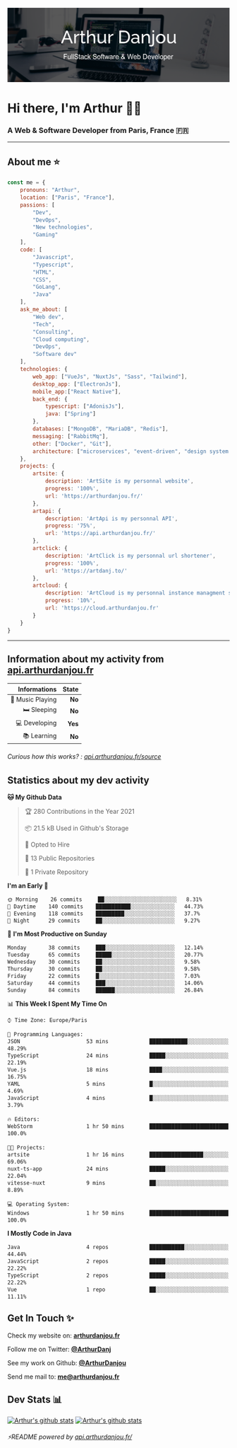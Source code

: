 ![Banner](./assets/Banner.png)

# Hi there, I'm Arthur 🙋‍♂️
### A Web & Software Developer from Paris, France 🇫🇷

---
## About me ⭐

```javascript
const me = {
    pronouns: "Arthur", 
    location: ["Paris", "France"],
    passions: [
        "Dev", 
        "DevOps", 
        "New technologies",
        "Gaming"
    ],
    code: [
        "Javascript", 
        "Typescript", 
        "HTML", 
        "CSS", 
        "GoLang", 
        "Java"
    ],
    ask_me_about: [
        "Web dev", 
        "Tech", 
        "Consulting", 
        "Cloud computing", 
        "DevOps",
        "Software dev"
    ],
    technologies: {
        web_app: ["VueJs", "NuxtJs", "Sass", "Tailwind"],
        desktop_app: ["ElectronJs"],
        mobile_app:["React Native"],
        back_end: {
            typescript: ["AdonisJs"],
            java: ["Spring"]
        },
        databases: ["MongoDB", "MariaDB", "Redis"],
        messaging: ["RabbitMq"],
        other: ["Docker", "Git"],
        architecture: ["microservices", "event-driven", "design system pattern"],
    },
    projects: {
        artsite: {
            description: 'ArtSite is my personnal website',
            progress: '100%',
            url: 'https://arthurdanjou.fr/'
        },
        artapi: {
            description: 'ArtApi is my personnal API',
            progress: '75%',
            url: 'https://api.arthurdanjou.fr/'
        },
        artclick: {
            description: 'ArtClick is my personnal url shortener',
            progress: '100%',
            url: 'https://artdanj.to/'
        },
        artcloud: {
            description: 'ArtCloud is my personnal instance managment system',
            progress: '10%',
            url: 'https://cloud.arthurdanjou.fr'
        }
    }
}
```
---

## Information about my activity from [api.arthurdanjou.fr](https://api.arthurdanjou.fr)

| Informations                 |   State |
| ---------------------------: | ------: |
| :musical_note: Music Playing |  **No** |
|               :bed: Sleeping |  **No** |
|        :computer: Developing |  **Yes** |
|             :books: Learning |  **No** |

###### Curious how this works? : [api.arthurdanjou.fr/source](https://api.arthurdanjou.fr/source)

## Statistics about my dev activity

<!--START_SECTION:waka-->
**🐱 My Github Data** 

> 🏆 280 Contributions in the Year 2021
 > 
> 📦 21.5 kB Used in Github's Storage 
 > 
> 💼 Opted to Hire
 > 
> 📜 13 Public Repositories 
 > 
> 🔑 1 Private Repository 
 > 
**I'm an Early 🐤** 

```text
🌞 Morning    26 commits     ██░░░░░░░░░░░░░░░░░░░░░░░   8.31% 
🌆 Daytime    140 commits    ███████████░░░░░░░░░░░░░░   44.73% 
🌃 Evening    118 commits    █████████░░░░░░░░░░░░░░░░   37.7% 
🌙 Night      29 commits     ██░░░░░░░░░░░░░░░░░░░░░░░   9.27%

```
📅 **I'm Most Productive on Sunday** 

```text
Monday       38 commits     ███░░░░░░░░░░░░░░░░░░░░░░   12.14% 
Tuesday      65 commits     █████░░░░░░░░░░░░░░░░░░░░   20.77% 
Wednesday    30 commits     ██░░░░░░░░░░░░░░░░░░░░░░░   9.58% 
Thursday     30 commits     ██░░░░░░░░░░░░░░░░░░░░░░░   9.58% 
Friday       22 commits     █░░░░░░░░░░░░░░░░░░░░░░░░   7.03% 
Saturday     44 commits     ███░░░░░░░░░░░░░░░░░░░░░░   14.06% 
Sunday       84 commits     ██████░░░░░░░░░░░░░░░░░░░   26.84%

```


📊 **This Week I Spent My Time On** 

```text
⌚︎ Time Zone: Europe/Paris

💬 Programming Languages: 
JSON                     53 mins             ████████████░░░░░░░░░░░░░   48.29% 
TypeScript               24 mins             █████░░░░░░░░░░░░░░░░░░░░   22.19% 
Vue.js                   18 mins             ████░░░░░░░░░░░░░░░░░░░░░   16.75% 
YAML                     5 mins              █░░░░░░░░░░░░░░░░░░░░░░░░   4.69% 
JavaScript               4 mins              █░░░░░░░░░░░░░░░░░░░░░░░░   3.79%

🔥 Editors: 
WebStorm                 1 hr 50 mins        █████████████████████████   100.0%

🐱‍💻 Projects: 
artsite                  1 hr 16 mins        █████████████████░░░░░░░░   69.06% 
nuxt-ts-app              24 mins             █████░░░░░░░░░░░░░░░░░░░░   22.04% 
vitesse-nuxt             9 mins              ██░░░░░░░░░░░░░░░░░░░░░░░   8.89%

💻 Operating System: 
Windows                  1 hr 50 mins        █████████████████████████   100.0%

```

**I Mostly Code in Java** 

```text
Java                     4 repos             ███████████░░░░░░░░░░░░░░   44.44% 
JavaScript               2 repos             █████░░░░░░░░░░░░░░░░░░░░   22.22% 
TypeScript               2 repos             █████░░░░░░░░░░░░░░░░░░░░   22.22% 
Vue                      1 repo              ██░░░░░░░░░░░░░░░░░░░░░░░   11.11%

```



<!--END_SECTION:waka-->

## Get In Touch ✨
Check my website on: [**arthurdanjou.fr**](https://arthurdanjou.fr)

Follow me on Twitter: [**@ArthurDanj**](https://twitter.com/ArthurDanj)

See my work on Github: [**@ArthurDanjou**](https://github.com/ArthurDanjou)

Send me mail to: [**me@arthurdanjou.fr**](mailto:me@arthurdanjou.fr)

## Dev Stats 📊

[![Arthur's github stats](https://github-readme-stats.vercel.app/api?count_private=true&show_icons=true&theme=dracula&username=arthurdanjou)](https://github.com/anuraghazra/github-readme-stats)
[![Arthur's github stats](https://github-readme-stats.vercel.app/api/top-langs/?count_private=true&show_icons=true&theme=dracula&username=arthurdanjou&layout=compact)](https://github.com/anuraghazra/github-readme-stats)

###### ⚡README powered by [api.arthurdanjou.fr/](https://api.arthurdanjou.fr)
